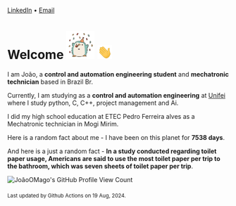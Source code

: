 [LinkedIn](https://www.linkedin.com/in/joão-pedro-gozzoli-b95641301/) &bull;
[Email](joaopedrogozzoli@gmail.com)

# Welcome <img src="happy.gif" height="64px" /> <img src="wave.gif" height="32px" />

I am João, a  **control and automation engineering student** and **mechatronic technician** based in Brazil Br.

Currently, I am studying as a **control and automation engineering** at [Unifei](https://unifei.edu.br) where I study python, C, C++, project management and Ai.

I did my high school education at ETEC Pedro Ferreira alves as a Mechatronic technician in Mogi Mirim.

Here is a random fact about me - I have been on this planet for **7538 days**.

And here is a just a random fact -  **In a study conducted regarding toilet paper usage, Americans are said to use the most toilet paper per trip to the bathroom, which was seven sheets of toilet paper per trip**.

![JoãoOMago's GitHub Profile View Count](https://komarev.com/ghpvc/?username=JoaoOMago)

<sub>Last updated by Github Actions on 19 Aug, 2024.</sub>
